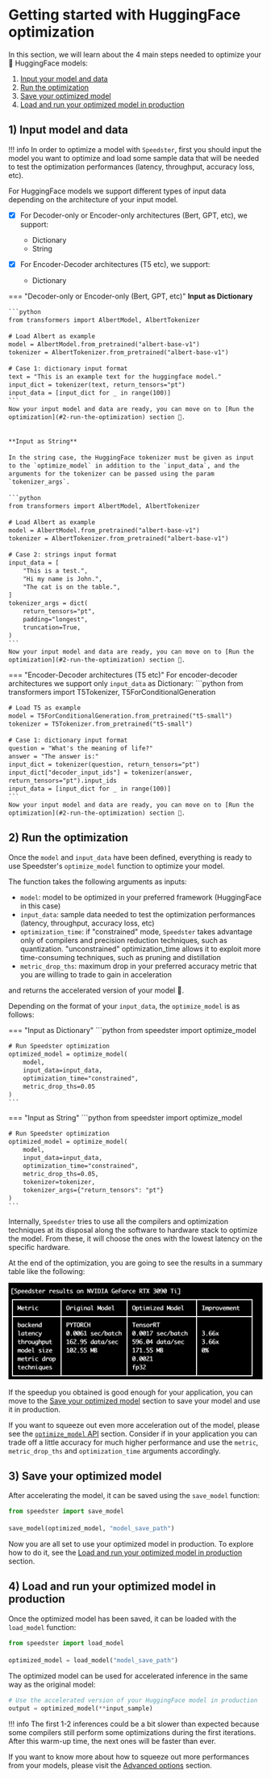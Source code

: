 # Getting started with HuggingFace optimization
In this section, we will learn about the 4 main steps needed to optimize your 🤗 HuggingFace models:

1. [Input your model and data](#1-input-model-and-data)
2. [Run the optimization](#2-run-the-optimization)
3. [Save your optimized model](#3-save-your-optimized-model)
4. [Load and run your optimized model in production](#4-load-and-run-your-optimized-model-in-production)

## 1) Input model and data

!!! info
    In order to optimize a model with `Speedster`, first you should input the model you want to optimize and load some sample data that will be needed to test the optimization performances (latency, throughput, accuracy loss, etc). 

For HuggingFace models we support different types of input data depending on the architecture of your input model.

- [x]  For Decoder-only or Encoder-only architectures (Bert, GPT, etc), we support:

    - Dictionary
    - String

- [x]  For Encoder-Decoder architectures (T5 etc), we support: 
    - Dictionary


=== "Decoder-only or Encoder-only (Bert, GPT, etc)"
    **Input as Dictionary**

    ```python
    from transformers import AlbertModel, AlbertTokenizer

    # Load Albert as example
    model = AlbertModel.from_pretrained("albert-base-v1")
    tokenizer = AlbertTokenizer.from_pretrained("albert-base-v1")

    # Case 1: dictionary input format
    text = "This is an example text for the huggingface model."
    input_dict = tokenizer(text, return_tensors="pt")
    input_data = [input_dict for _ in range(100)]
    ```
    Now your input model and data are ready, you can move on to [Run the optimization](#2-run-the-optimization) section 🚀.


    **Input as String**

    In the string case, the HuggingFace tokenizer must be given as input to the `optimize_model` in addition to the `input_data`, and the arguments for the tokenizer can be passed using the param `tokenizer_args`.

    ```python
    from transformers import AlbertModel, AlbertTokenizer

    # Load Albert as example
    model = AlbertModel.from_pretrained("albert-base-v1")
    tokenizer = AlbertTokenizer.from_pretrained("albert-base-v1")

    # Case 2: strings input format
    input_data = [
        "This is a test.",
        "Hi my name is John.",
        "The cat is on the table.",
    ]
    tokenizer_args = dict(
        return_tensors="pt",
        padding="longest",
        truncation=True,
    )
    ```
    Now your input model and data are ready, you can move on to [Run the optimization](#2-run-the-optimization) section 🚀.

=== "Encoder-Decoder architectures (T5 etc)"
    For encoder-decoder architectures we support only `input_data` as Dictionary:
    ```python
    from transformers import T5Tokenizer, T5ForConditionalGeneration

    # Load T5 as example
    model = T5ForConditionalGeneration.from_pretrained("t5-small")
    tokenizer = T5Tokenizer.from_pretrained("t5-small") 

    # Case 1: dictionary input format
    question = "What's the meaning of life?"
    answer = "The answer is:"
    input_dict = tokenizer(question, return_tensors="pt")
    input_dict["decoder_input_ids"] = tokenizer(answer, return_tensors="pt").input_ids
    input_data = [input_dict for _ in range(100)]
    ```
    Now your input model and data are ready, you can move on to [Run the optimization](#2-run-the-optimization) section 🚀.


## 2) Run the optimization
Once the `model` and `input_data` have been defined, everything is ready to use Speedster's `optimize_model` function to optimize your model. 

The function takes the following arguments as inputs:

- `model`: model to be optimized in your preferred framework (HuggingFace in this case)
- `input_data`: sample data needed to test the optimization performances (latency, throughput, accuracy loss, etc)
- `optimization_time`: if "constrained" mode, `Speedster` takes advantage only of compilers and precision reduction techniques, such as quantization. "unconstrained" optimization_time allows it to exploit more time-consuming techniques, such as pruning and distillation 
- `metric_drop_ths`: maximum drop in your preferred accuracy metric that you are willing to trade to gain in acceleration

and returns the accelerated version of your model 🚀.

Depending on the format of your `input_data`, the `optimize_model` is as follows:

=== "Input as Dictionary"
    ```python
    from speedster import optimize_model

    # Run Speedster optimization
    optimized_model = optimize_model(
        model, 
        input_data=input_data, 
        optimization_time="constrained",
        metric_drop_ths=0.05
    )
    ```

=== "Input as String"
    ```python
    from speedster import optimize_model

    # Run Speedster optimization
    optimized_model = optimize_model(
        model, 
        input_data=input_data, 
        optimization_time="constrained", 
        metric_drop_ths=0.05,
        tokenizer=tokenizer,
        tokenizer_args={"return_tensors": "pt"}
    )
    ```

Internally, `Speedster` tries to use all the compilers and optimization techniques at its disposal along the software to hardware stack to optimize the model. From these, it will choose the ones with the lowest latency on the specific hardware.

At the end of the optimization, you are going to see the results in a summary table like the following:

![pt](../images/pt_table.png)

If the speedup you obtained is good enough for your application, you can move to the [Save your optimized model](#3-save-your-optimized-model) section to save your model and use it in production.

If you want to squeeze out even more acceleration out of the model, please see the [`optimize_model` API](../advanced_options.md#optimize_model-api) section. Consider if in your application you can trade off a little accuracy for much higher performance and use the `metric`, `metric_drop_ths` and `optimization_time` arguments accordingly.

## 3) Save your optimized model
After accelerating the model, it can be saved using the `save_model` function:

```python
from speedster import save_model

save_model(optimized_model, "model_save_path")
```

Now you are all set to use your optimized model in production. To explore how to do it, see the [Load and run your optimized model in production](#4-load-and-run-your-optimized-model-in-production) section.

## 4) Load and run your optimized model in production
Once the optimized model has been saved,  it can be loaded with the `load_model` function:
```python
from speedster import load_model

optimized_model = load_model("model_save_path")
```

The optimized model can be used for accelerated inference in the same way as the original model:

```python
# Use the accelerated version of your HuggingFace model in production
output = optimized_model(**input_sample)
```

!!! info
    The first 1-2 inferences could be a bit slower than expected because some compilers still perform some optimizations during the first iterations. After this warm-up time, the next ones will be faster than ever.

If you want to know more about how to squeeze out more performances from your models, please visit the [Advanced options](../advanced_options.md) section.